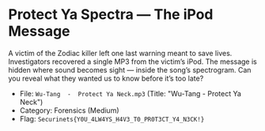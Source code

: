 # Protect Ya Spectra — The iPod Message

A victim of the Zodiac killer left one last warning meant to save lives. Investigators recovered a single MP3 from the victim’s iPod. The message is hidden where sound becomes sight — inside the song’s spectrogram. Can you reveal what they wanted us to know before it’s too late?

- File: `Wu-Tang  -  Protect Ya Neck.mp3` (Title: "Wu-Tang  -  Protect Ya Neck")
- Category: Forensics (Medium)
- Flag: `Securinets{Y0U_4LW4YS_H4V3_T0_PR0T3CT_Y4_N3CK!}`
